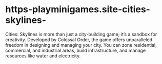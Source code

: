 # https-playminigames.site-cities-skylines-
Cities: Skylines is more than just a city-building game; it’s a sandbox for creativity. Developed by Colossal Order, the game offers unparalleled freedom in designing and managing your city. You can zone residential, commercial, and industrial areas, build infrastructure, and manage resources like water and electricity.
